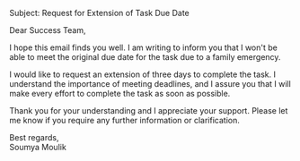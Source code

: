 Subject: Request for Extension of Task Due Date

Dear Success Team,

I hope this email finds you well. I am writing to inform you that I won't be able to meet the original due date for the task due to a family emergency.

I would like to request an extension of three days to complete the task. I understand the importance of meeting deadlines, and I assure you that I will make every effort to complete the task as soon as possible.

Thank you for your understanding and I appreciate your support. Please let me know if you require any further information or clarification.

Best regards,                                                                                                                                                 
Soumya Moulik
